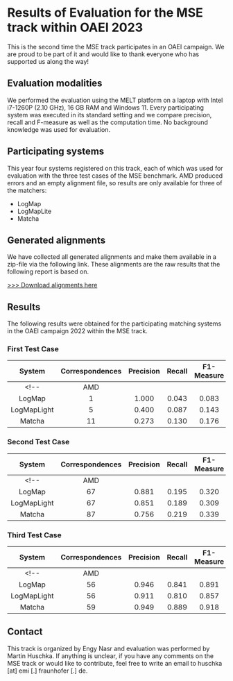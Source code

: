 # Results of Evaluation for the MSE track within OAEI 2023 
This is the second time the MSE track participates in an OAEI campaign. We are proud to be part of it and would like to thank everyone who has supported us along the way!

## Evaluation modalities
We performed the evaluation using the MELT platform on a laptop with Intel i7-1260P (2.10 GHz), 16 GB RAM and Windows 11. Every participating system was executed in its standard setting and we compare precision, recall and F-measure as well as the computation time. No background knowledge was used for evaluation. 

## Participating systems
This year four systems registered on this track, each of which was used for evaluation with the three test cases of the MSE benchmark. AMD produced errors and an empty alignment file, so results are only available for three of the matchers:
- LogMap
- LogMapLite
- Matcha
<!-- AMD -->

## Generated alignments
We have collected all generated alignments and make them available in a zip-file via the following link. These alignments are the raw results that the following report is based on.

[>>> Download alignments here](https://github.com/EngyNasr/MSE-Benchmark/raw/main/Results/OAEI2023/oaei2023-mse_alignments.zip)

## Results

The following results were obtained for the participating matching systems in the OAEI campaign 2022 within the MSE track.

### First Test Case

| System   | Correspondences | Precision | Recall | F1-Measure | Time [s] |
|:--------:|:--------------------:|:---------:|:------:|:----------:|:--------:|
<!--| AMD	   |                    |      |   |       |        | -->
| LogMap   |            1         |   1.000   | 0.043  | 0.083      |    20     |
| LogMapLight |         5         |   0.400   | 0.087  | 0.143      |   53     |
| Matcha   |            11         |   0.273   | 0.130  | 0.176      |   28     |

<!-- The first test case evaluates matching systems regarding their capability to find "equal" (=), "superclass" (>) and "subclass" (<) correspondences between the mid-sized MatOnto and the small-sized (since reduced) MaterialInformation ontology. None of the evaluated systems finds correspondences other than "equal" (=). All evaluated systems compute the alignment in less than a minute. LogMap stands out for its very fast calculation time of 9s and the maximum precision of 1.0. However, since only one correspondence was found by LogMap, the recall and hence the F1-measure is low (0.083). In direct comparison, LogMapLight calculates the alignment in three times the time and achieves much lower precision (0.4) but due to a greater amount of correctly found correspondences the F1-measure is the best of the tested systems in the first test case - although still low with 0.142. A-LIOn finds the highest number of correspondences, but of those 23 found correspondences 20 are false positives which results in the second best F1-measure at the slowest pace. Matcha finds 4 incorrect crorrespondences thus is the worst performing participant in the MSE test case one. Investigating the reason for the bad result, Matcha appears to match classes with object propertiers, e.g. "Temperature" =" hasTemperature".
-->
### Second Test Case

| System   | Correspondences | Precision | Recall | F1-Measure | Time [s] |
|:--------:|:--------------------:|:---------:|:------:|:----------:|:--------:|
<!-- | AMD   |                   |      |   |       |       | -->
| LogMap   |            67        |   0.881   | 0.195  | 0.320      |    06     |            
| LogMapLight |         67        |   0.851   | 0.189  | 0.309      |   77     |
| Matcha   |            87         |   0.756   | 0.219  | 0.339      |   15     |
<!--
The second test case evaluates the matching systems to find correspondences between the large-sized MaterialInformation and the mid-sized BFO-based MatOnto. In comparison to the first test case, two of the four evaluated systems (A-LIOn, Matcha) need much longer to calculate the alignment, suprisingly two of the systems are even quicker (LogMap, LogMapLight) than in the first test case. A-LIOn finds a large number of correspondences, hence has the highest recall of the evaluated systems  but 100 out of the 163 found correspondences are incorrect which results in a moderate F1-measure of 0.271 and a rather slow calculation time of over 3 minutes. LogMap stands out again for its very fast computation time of only 3s at a high precision of 0.881. Since LogMap found only 59 correct correspondences out of the 302 reference correspondences, the recall is rather low but the F1-measure is still the highest of the tested systems. LogMapLight is almost 30 times slower than LogMap but finds the same amount of correspondences with 2 additional false positives, so it achieves a slightly lower overall F1-measure than LogMap. Matcha finds 6 wrong correspondences where classes are matched to object properties as in the first test case. 
-->

### Third Test Case
| System   | Correspondences | Precision | Recall | F1-Measure | Time [s] |
|:--------:|:--------------------:|:---------:|:------:|:----------:|:--------:|
<!-- | AMD   |                     |      |   |       |       | -->
| LogMap   |            56        |   0.946   | 0.841  | 0.891      | 25       |
| LogMapLight |         56        |   0.911   | 0.810  | 0.857      | 53       |
| Matcha   |            59         |   0.949   | 0.889  | 0.918      | 23       |
<!--
The third test case evaluates matching systems to find correspondences between the large-sized MaterialInformation and the mid-sized EMMO. All evaluated systems compute the alignments in under 3 minutes. Surprisingly, A-LIOn takes the longest to compute the alignments but does not find any correspondence which might be due to some reasoning errors that were produced for EMMO. LogMap again stands out for the fast computation time and high precision with 53 correct correspondences out of the 56 in total. Although LogMap misses out 10 reference correspondences, the F1-measure of 0.891 is the best of the whole MSE track. LogMapLight is 6 times slower than LogMap with a slightly lower precision and 2 additional false positives. Due to 2 additional false negatives, LogMapLight achieves a slightly worse F1-measure of 0.857 - but still the second best of the whole MSE track. Positively surprising, Matcha finds at least 2 correct correspondences out of the 63 reference correspondences and earns its non-zero recall with a fair precision of 0.5 and a rather fast calculation time of 21s. 
-->

<!--
## Conclusions
Unfortunately, none of the evaluated matcher finds all reference correspondences correctly. 

LogMap stands out for its very fast computing speed with very high precision at the same time. LogMapLight is significantly slower in every test case and almost constantly shows worse results - only in the first test case the recall of LogMapLight is higher than for LogMap. In our opinion, LogMap is definitely recommended for MSE applications where high precision is demanded. In comparison to that, LogMapLight does not appear to bring any decisive advantage over LogMap. 

Matcha in its current implementation is not suited for MSE applications. 

A-LIOn produces moderate results but does not bring any advantage over LogMap. Furthermore, A-LIOn produces errors while reasoning on EMMO. The latter is the only one of the MSE ontologies used with a significant proportion of essential axioms. According to the annotations in EMMO, this ontology exclusively can be inferred with the FaCT++ reasoner. That might be a cause for the occuring reasoning errors of A-LIOn and bad results in the third test case. 

Since the creation of this MSE benchmark, a large amount of new MSE ontologies have been developed and utilized in various applications. In contrast to the early development stages of this benchmark, those ontologies are now easily accessible on the new [Matportal](https://matportal.org/). In the future, the mse benchmark should be updated with the currently most used top and mid-level MSE ontologies, which include the [BWMD-mid](https://matportal.org/ontologies/BWMD-MID), the [MSEO](https://matportal.org/ontologies/MSEO), the [PMDco](https://github.com/materialdigital/core-ontology), the [prov-o](https://www.ebi.ac.uk/ols/ontologies/prov). Apart from also considering frequently used domain and application ontologies like the [BWMD-domain](https://gitlab.cc-asp.fraunhofer.de/EMI_datamanagement/bwmd_ontology/-/raw/master/BWMD_domain.owl), the [LPBFO](https://matportal.org/ontologies/LPBFO) and others, also multi-ontology matching, knowledge graph mathing e.g. using the [AluTrace data](https://github.com/Mat-O-Lab/AluTraceProject) and the usage of background knowledge should be considered in future OAEI campaigns. 

-->
## Contact
This track is organized by Engy Nasr and evaluation was performed by Martin Huschka. If anything is unclear, if you have any comments on the MSE track or would like to contribute, feel free to write an email to huschka [at] emi [.] fraunhofer [.] de.




